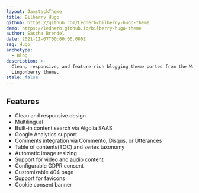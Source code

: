 ```yaml
---
layout: JamstackTheme
title: Bilberry Hugo
github: https://github.com/Lednerb/bilberry-hugo-theme
demo: https://lednerb.github.io/bilberry-hugo-theme
author: Sascha Brendel
date: 2021-11-07T00:00:00.000Z
ssg: Hugo
archetype:
  - Blog
description: >-
  Clean, responsive, and feature-rich blogging theme ported from the WordPress
  Lingonberry theme.
stale: false
---
```


## Features

- Clean and responsive design
- Multilingual
- Built-in content search via Algolia SAAS
- Google Analytics support
- Comments integration via Commento, Disqus, or Utterances
- Table of contents(TOC) and series taxonomy
- Automatic image resizing
- Support for video and audio content
- Configurable GDPR consent
- Customizable 404 page
- Support for favicons
- Cookie consent banner
